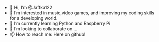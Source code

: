 - 👋 Hi, I’m @Jaffka122
- 👀 I’m interested in music,video games, and improving my coding skills for a developing world.
- 🌱 I’m currently learning Python and Raspberry Pi
- 💞️ I’m looking to collaborate on ...
- 📫 How to reach me: Here on github!

<!---
Jaffka122/Jaffka122 is a ✨ special ✨ repository because its `README.md` (this file) appears on your GitHub profile.
You can click the Preview link to take a look at your changes.
--->
